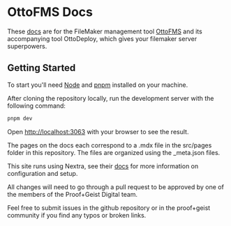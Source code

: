 # OttoFMS Docs

These [docs](https://docs.ottofms.com/) are for the FileMaker management tool [OttoFMS](https://www.ottofms.com/) and its accompanying tool OttoDeploy, which gives your filemaker server superpowers.

## Getting Started

To start you'll need [Node](https://nodejs.org/en) and [pnpm](https://pnpm.io/) installed on your machine.

After cloning the repository locally, run the development server with the following command:

```bash
pnpm dev
```

Open [http://localhost:3063](http://localhost:3063) with your browser to see the result.

The pages on the docs each correspond to a .mdx file in the src/pages folder in this repository. The files are organized using the \_meta.json files.

This site runs using Nextra, see their [docs](https://nextra.site/docs) for more information on configuration and setup.

All changes will need to go through a pull request to be approved by one of the members of the Proof+Geist Digital team.

Feel free to submit issues in the github repository or in the proof+geist community if you find any typos or broken links.
